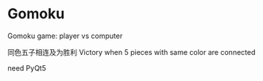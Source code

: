 # Gomoku
Gomoku game: player vs computer

同色五子相连及为胜利
Victory when 5 pieces with same color are connected

need PyQt5
